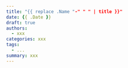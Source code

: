 ```yaml
---
title: "{{ replace .Name "-" " " | title }}"
date: {{ .Date }}
draft: true
authors:
  - xxx
categories: xxx
tags:
  - ...
summary: xxx
---
```

